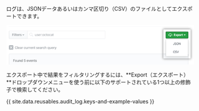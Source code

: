 ログは、JSONデータあるいはカンマ区切り（CSV）のファイルとしてエクスポートできます。

![エクスポートボタン](/assets/images/help/organizations/org-audit-log-export.png)

エクスポート中で結果をフィルタリングするには、**Export（エクスポート）**ドロップダウンメニューを使う前に以下のサポートされている1つ以上の修飾子で検索してください。

{{ site.data.reusables.audit_log.keys-and-example-values }}

